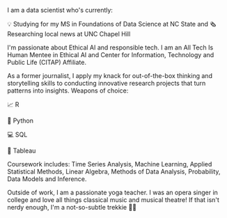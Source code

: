 I am a data scientist who's currently: 

💡 Studying for my MS in Foundations of Data Science at NC State and 🗞 Researching local news at UNC Chapel Hill

I'm passionate about Ethical AI and responsible tech. I am an All Tech Is Human Mentee in Ethical AI and Center for Information, Technology and Public Life (CITAP) Affiliate.

As a former journalist, I apply my knack for out-of-the-box thinking and storytelling skills to conducting innovative research projects that turn patterns into insights.
Weapons of choice:

📈 R

🐍 Python

💻 SQL

📍 Tableau

Coursework includes: Time Series Analysis, Machine Learning, Applied Statistical Methods, Linear Algebra, Methods of Data Analysis, Probability, Data Models and Inference.

Outside of work, I am a passionate yoga teacher. I was an opera singer in college and love all things classical music and musical theatre! If that isn't nerdy enough, I'm a not-so-subtle trekkie 🖖🏼

<!--
**ecthompsoncodes/ecthompsoncodes** is a ✨ _special_ ✨ repository because its `README.md` (this file) appears on your GitHub profile.

Here are some ideas to get you started:

- 🔭 I’m currently working on ...
- 🌱 I’m currently learning ...
- 👯 I’m looking to collaborate on ...
- 🤔 I’m looking for help with ...
- 💬 Ask me about ...
- 📫 How to reach me: ...
- 😄 Pronouns: ...
- ⚡ Fun fact: ...
-->

